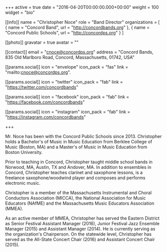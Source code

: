 +++
active = true
date = "2016-04-20T00:00:00.000+00:00"
weight = 100
widget = "bio"

[[info]]
  name = "Christopher Noce"
  role = "Band Director"
  organizations = [ { name = "Concord Band", url = "http://concordbands.org" }, { name = "Concord Public Schools", url = "http://concordps.org" } ]

[[photo]]
  gravatar = true
  avatar = ""

[[contact]]
  email = "cnoce@concordps.org"
  address = "Concord Bands, 835 Old Marlboro Road, Concord, Massachusetts, 01742, USA"

[[params.social]]
  icon = "envelope"
  icon_pack = "fas"
  link = "mailto:cnoce@concordps.org".

[[params.social]]
  icon = "twitter"
  icon_pack = "fab"
  link = "https://twitter.com/concordbands"

[[params.social]]
  icon = "facebook"
  icon_pack = "fab"
  link = "https://facebook.com/concordbands"

[[params.social]]
  icon = "instagram"
  icon_pack = "fab"
  link = "https://instagram.com/concordbands"

+++

Mr. Noce has been with the Concord Public Schools since 2013. Christopher holds a Bachelor's of Music in Music Education from Berklee College of Music (Boston, MA) and a Master's of Music in Music Education from Boston University.

Prior to teaching in Concord, Christopher taught middle school bands in Norwood, MA, Austin, TX and Andover, MA. In addition to ensembles in Concord, Christopher teaches clarinet and saxophone lessons, is a freelance saxophone/woodwind player and composes and performs electronic music.

Christopher is a member of the Massachusetts Instrumental and Choral Conductors Association (MICCA), the National Association for Music Educators (NAfME) and the Massachusetts Music Educators Association (MMEA).

As an active member of MMEA, Christopher has served the Eastern District as Senior Festival Assistant Manager (2016), Junior Festival Jazz Ensemble Manager (2015) and Assistant Manager (2014). He is currently serving as the organization's Chairperson. On the statewide level, Christopher has served as the All-State Concert Chair (2016) and Assistant Concert Chair (2015).
